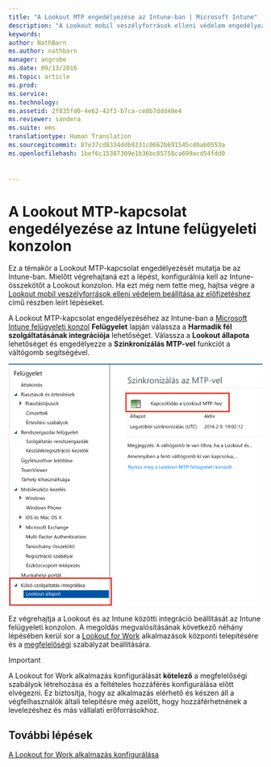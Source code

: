 ```yaml
---
title: "A Lookout MTP engedélyezése az Intune-ban | Microsoft Intune"
description: "A Lookout mobil veszélyforrások elleni védelem engedélyezése az Intune felügyeleti konzolon."
keywords: 
author: NathBarn
ms.author: nathbarn
manager: angrobe
ms.date: 09/13/2016
ms.topic: article
ms.prod: 
ms.service: 
ms.technology: 
ms.assetid: 2f835fd0-4e62-42f3-b7ca-ce8b7ddd40e4
ms.reviewer: sandera
ms.suite: ems
translationtype: Human Translation
ms.sourcegitcommit: 87e37cd8334ddb9331c0662b691545cd0ab0553a
ms.openlocfilehash: 1bef6c15387309e1b36bc85758ca699acd54fdd0


---
```


# <a name="enable-lookout-mtp-connection-in-the-intune-admin-console"></a>A Lookout MTP-kapcsolat engedélyezése az Intune felügyeleti konzolon
Ez a témakör a Lookout MTP-kapcsolat engedélyezését mutatja be az Intune-ban. Mielőtt végrehajtaná ezt a lépést, konfigurálnia kell az Intune-összekötőt a Lookout konzolon.  Ha ezt még nem tette meg, hajtsa végre a [Lookout mobil veszélyforrások elleni védelem beállítása az előfizetéshez](set-up-your-subscription-with-lookout-mtp.md) című részben leírt lépéseket.

A Lookout MTP-kapcsolat engedélyezéséhez az Intune-ban a [Microsoft Intune felügyeleti konzol](https://manage.microsoft.com) **Felügyelet** lapján válassza a **Harmadik fél szolgáltatásának integrációja** lehetőséget. Válassza a **Lookout állapota** lehetőséget és engedélyezze a **Szinkronizálás MTP-vel** funkciót a váltógomb segítségével.

![képernyőkép a Lookout szinkronizálási lapjáról a váltógomb kiemelésével](../media/mtp/lookout-intune-synchronization.png)

Ez végrehajtja a Lookout és az Intune közötti integráció beállítását az Intune felügyeleti konzolon.  A megoldás megvalósításának következő néhány lépésében kerül sor a [Lookout for Work](configure-and-deploy-lookout-for-work-apps.md) alkalmazások központi telepítésére és a [megfelelőségi](enable-device-threat-protection-rule-in-compliance-policy.md) szabályzat beállítására.

>[!IMPORTANT]
> A Lookout for Work alkalmazás konfigurálását **kötelező** a megfelelőségi szabályok létrehozása és a feltételes hozzáférés konfigurálása előtt elvégezni. Ez biztosítja, hogy az alkalmazás elérhető és készen áll a végfelhasználók általi telepítésre még azelőtt, hogy hozzáférhetnének a levelezéshez és más vállalati erőforrásokhoz.
## <a name="next-steps"></a>További lépések
[A Lookout for Work alkalmazás konfigurálása](configure-and-deploy-lookout-for-work-apps.md)



<!--HONumber=Dec16_HO2-->


